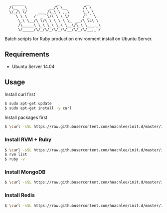 ```
   ______              __           __
  /\__  _\          __/\ \__       /\ \
  \/_/\ \/     ___ /\_\ \ ,_\      \_\ \
     \ \ \   /' _ `\/\ \ \ \/      /'_` \
      \_\ \__/\ \/\ \ \ \ \ \_  __/\ \L\ \
      /\_____\ \_\ \_\ \_\ \__\/\_\ \___,_\
      \/_____/\/_/\/_/\/_/\/__/\/_/\/__,_ /
```

Batch scripts for Ruby production environment install on Ubuntu Server.

## Requirements

* Ubuntu Server 14.04

## Usage

Install curl first

```bash
$ sudo apt-get update
$ sudo apt-get install -y curl
```

Install packages first

```bash
$ \curl -sSL https://raw.githubusercontent.com/huacnlee/init.d/master/install_packages | sh
```

### Install RVM + Ruby

```bash
$ \curl -sSL https://raw.githubusercontent.com/huacnlee/init.d/master/install_rvm | sh
$ rvm list
$ ruby -v
```

### Install MongoDB

```bash
$ \curl -sSL https://raw.githubusercontent.com/huacnlee/init.d/master/install_mongodb | sh
```

### Install Redis

```bash
$ \curl -sSL https://raw.githubusercontent.com/huacnlee/init.d/master/install_redis | sh
```
